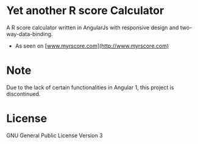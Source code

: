 # Yet another R score Calculator

A R score calculator written in AngularJs with responsive design and two-way-data-binding.
* As seen on [www.myrscore.com](http://www.myrscore.com)

# Note
Due to the lack of certain functionalities in Angular 1, this project is discontinued.

# License
GNU General Public License Version 3
